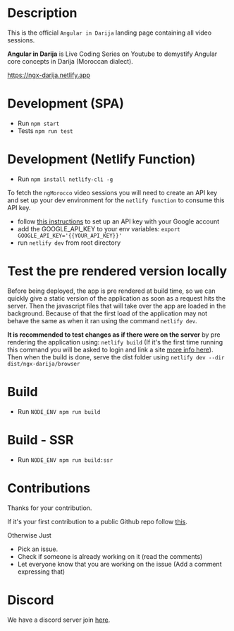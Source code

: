 # Description

This is the official `Angular in Darija` landing page containing all video sessions.

**Angular in Darija** is Live Coding Series on Youtube to demystify Angular core concepts in Darija (Moroccan dialect).

https://ngx-darija.netlify.app

# Development (SPA)

- Run `npm start`
- Tests `npm run test`

# Development (Netlify Function)

- Run `npm install netlify-cli -g`

To fetch the `ngMorocco` video sessions you will need to create an API key and
set up your dev environment for the `netlify function` to consume this API key.

- follow [this instructions](https://developers.google.com/maps/documentation/maps-static/get-api-key?hl=en) to set up an API key
  with your Google account
- add the GOOGLE_API_KEY to your env variables: `export GOOGLE_API_KEY='{{YOUR_API_KEY}}'`
- run `netlify dev` from root directory

# Test the pre rendered version locally
  
  Before being deployed, the app is pre rendered at build time, so we can quickly give a static version of the application as soon
  as a request hits the server. Then the javascript files that will take over the app are loaded in the background.
  Because of that the first load of the application may not behave the same as 
  when it ran using the command `netlify dev`. 
  
  **It is recommended to test changes as if there were on the server** by pre rendering the application using:
  `netlify build` (If it's the first time running this command you will be asked to login and link a site
  [more info here](https://docs.netlify.com/cli/get-started/#installation)). Then when the build is done, serve the 
  dist folder using `netlify dev --dir dist/ngx-darija/browser`

# Build

- Run `NODE_ENV npm run build`

# Build - SSR

- Run `NODE_ENV npm run build:ssr`

# Contributions

Thanks for your contribution.

If it's your first contribution to a public Github repo follow [this](https://github.com/firstcontributions/first-contributions).

Otherwise Just

- Pick an issue.
- Check if someone is already working on it (read the comments)
- Let everyone know that you are working on the issue (Add a comment expressing that)

# Discord

We have a discord server join [here](https://bit.ly/ngDiscord).
